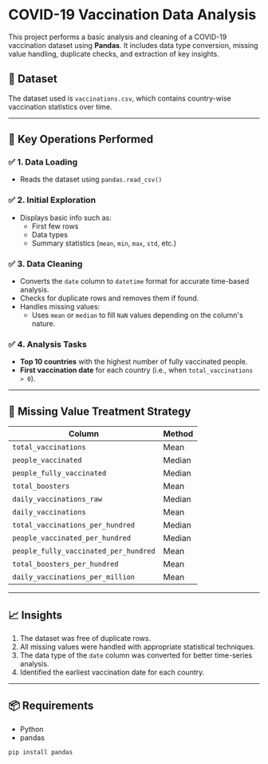 # COVID-19 Vaccination Data Analysis

This project performs a basic analysis and cleaning of a COVID-19 vaccination dataset using **Pandas**. It includes data type conversion, missing value handling, duplicate checks, and extraction of key insights.

## 📁 Dataset

The dataset used is `vaccinations.csv`, which contains country-wise vaccination statistics over time.

---

## 📌 Key Operations Performed

### ✅ 1. Data Loading
- Reads the dataset using `pandas.read_csv()`

### ✅ 2. Initial Exploration
- Displays basic info such as:
  - First few rows
  - Data types
  - Summary statistics (`mean`, `min`, `max`, `std`, etc.)

### ✅ 3. Data Cleaning
- Converts the `date` column to `datetime` format for accurate time-based analysis.
- Checks for duplicate rows and removes them if found.
- Handles missing values:
  - Uses `mean` or `median` to fill `NaN` values depending on the column's nature.

### ✅ 4. Analysis Tasks
- **Top 10 countries** with the highest number of fully vaccinated people.
- **First vaccination date** for each country (i.e., when `total_vaccinations > 0`).

---

## 🧹 Missing Value Treatment Strategy

| Column                                | Method  |
|---------------------------------------|---------|
| `total_vaccinations`                 | Mean    |
| `people_vaccinated`                 | Median  |
| `people_fully_vaccinated`          | Median  |
| `total_boosters`                   | Mean    |
| `daily_vaccinations_raw`           | Median  |
| `daily_vaccinations`               | Mean    |
| `total_vaccinations_per_hundred`  | Median  |
| `people_vaccinated_per_hundred`   | Median  |
| `people_fully_vaccinated_per_hundred` | Mean |
| `total_boosters_per_hundred`      | Mean    |
| `daily_vaccinations_per_million`  | Mean    |

---

## 📈 Insights

1. The dataset was free of duplicate rows.
2. All missing values were handled with appropriate statistical techniques.
3. The data type of the `date` column was converted for better time-series analysis.
4. Identified the earliest vaccination date for each country.

---

## 📦 Requirements

- Python 
- pandas

```bash
pip install pandas
